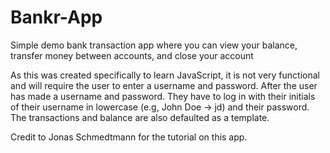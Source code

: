 # Bankr-App
Simple demo bank transaction app where you can view your balance, transfer money between accounts, and close your account

As this was created specifically to learn JavaScript, it is not very functional and will require the user to enter a username and password.
After the user has made a username and password. They have to log in with their initials of their username in lowercase (e.g, John Doe -> jd) and their password.
The transactions and balance are also defaulted as a template.

Credit to Jonas Schmedtmann for the tutorial on this app.
